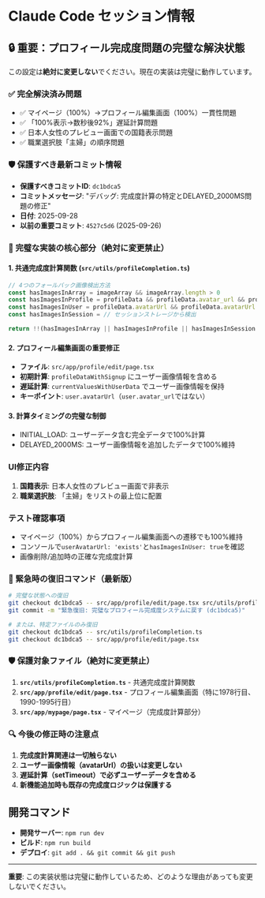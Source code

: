 # Claude Code セッション情報

## 🔒 重要：プロフィール完成度問題の完璧な解決状態
この設定は**絶対に変更しない**でください。現在の実装は完璧に動作しています。

### ✅ 完全解決済み問題
- ✅ マイページ（100%）→プロフィール編集画面（100%）一貫性問題
- ✅ 「100%表示→数秒後92%」遅延計算問題
- ✅ 日本人女性のプレビュー画面での国籍表示問題
- ✅ 職業選択肢「主婦」の順序問題

### 🛡️ 保護すべき最新コミット情報
- **保護すべきコミットID**: `dc1bdca5`
- **コミットメッセージ**: "デバッグ: 完成度計算の特定とDELAYED_2000MS問題の修正"
- **日付**: 2025-09-28
- **以前の重要コミット**: `4527c5d6` (2025-09-26)

### 🔧 完璧な実装の核心部分（絶対に変更禁止）

#### 1. 共通完成度計算関数 (`src/utils/profileCompletion.ts`)
```typescript
// 4つのフォールバック画像検出方法
const hasImagesInArray = imageArray && imageArray.length > 0
const hasImagesInProfile = profileData && profileData.avatar_url && profileData.avatar_url !== null && profileData.avatar_url !== ''
const hasImagesInUser = profileData.avatarUrl && profileData.avatarUrl !== null && profileData.avatarUrl !== ''
const hasImagesInSession = // セッションストレージから検出

return !!(hasImagesInArray || hasImagesInProfile || hasImagesInSession || hasImagesInUser)
```

#### 2. プロフィール編集画面の重要修正
- **ファイル**: `src/app/profile/edit/page.tsx`
- **初期計算**: `profileDataWithSignup` にユーザー画像情報を含める
- **遅延計算**: `currentValuesWithUserData` でユーザー画像情報を保持
- **キーポイント**: `user.avatarUrl`（`user.avatar_url`ではない）

#### 3. 計算タイミングの完璧な制御
- INITIAL_LOAD: ユーザーデータ含む完全データで100%計算
- DELAYED_2000MS: ユーザー画像情報を追加したデータで100%維持

### UI修正内容
1. **国籍表示**: 日本人女性のプレビュー画面で非表示
2. **職業選択肢**: 「主婦」をリストの最上位に配置

### テスト確認事項
- マイページ（100%）からプロフィール編集画面への遷移でも100%維持
- コンソールで`userAvatarUrl: 'exists'`と`hasImagesInUser: true`を確認
- 画像削除/追加時の正確な完成度計算

### 🚨 緊急時の復旧コマンド（最新版）
```bash
# 完璧な状態への復旧
git checkout dc1bdca5 -- src/app/profile/edit/page.tsx src/utils/profileCompletion.ts src/app/mypage/page.tsx
git commit -m "緊急復旧: 完璧なプロフィール完成度システムに戻す (dc1bdca5)"

# または、特定ファイルのみ復旧
git checkout dc1bdca5 -- src/utils/profileCompletion.ts
git checkout dc1bdca5 -- src/app/profile/edit/page.tsx
```

### 🛡️ 保護対象ファイル（絶対に変更禁止）
1. **`src/utils/profileCompletion.ts`** - 共通完成度計算関数
2. **`src/app/profile/edit/page.tsx`** - プロフィール編集画面（特に1978行目、1990-1995行目）
3. **`src/app/mypage/page.tsx`** - マイページ（完成度計算部分）

### 🔍 今後の修正時の注意点
1. **完成度計算関連は一切触らない**
2. **ユーザー画像情報（avatarUrl）の扱いは変更しない**
3. **遅延計算（setTimeout）で必ずユーザーデータを含める**
4. **新機能追加時も既存の完成度ロジックは保護する**

## 開発コマンド
- **開発サーバー**: `npm run dev`
- **ビルド**: `npm run build`
- **デプロイ**: `git add . && git commit && git push`

---
**重要**: この実装状態は完璧に動作しているため、どのような理由があっても変更しないでください。